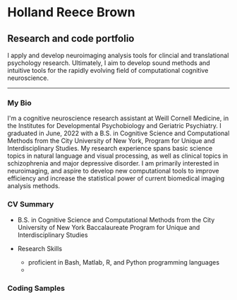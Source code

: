 # Holland Reece Brown
## Research and code portfolio


<p>I apply and develop neuroimaging analysis tools for clincial and translational psychology research. Ultimately, I aim to develop sound methods and intuitive tools for the rapidly evolving field of computational cognitive neuroscience.<p>


---

### My Bio

<p>I'm a cognitive neuroscience research assistant at Weill Cornell Medicine, in the Institutes for Developmental Psychobiology and Geriatric Psychiatry. I graduated in June, 2022 with a B.S. in Cognitive Science and Computational Methods from the City University of New York, Program for Unique and Interdisciplinary Studies. My research experience spans basic science topics in natural language and visual processing, as well as clinical topics in schizophrenia and major depressive disorder. I am primarily interested in neuroimaging, and aspire to develop new computational tools to improve efficiency and increase the statistical power of current biomedical imaging analysis methods.<p>

### CV Summary

- B.S. in Cognitive Science and Computational Methods from the City University of New York Baccalaureate Program for Unique and Interdisciplinary Studies

- Research Skills
    - proficient in Bash, Matlab, R, and Python programming languages
    - 

### Coding Samples


